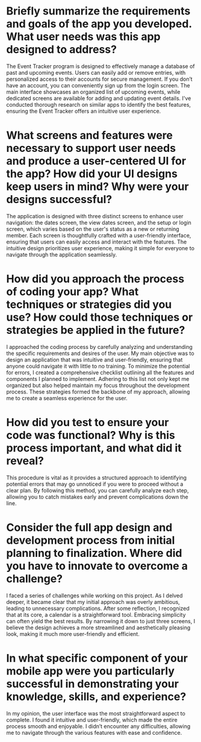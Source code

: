 # Briefly summarize the requirements and goals of the app you developed. What user needs was this app designed to address?

The Event Tracker program is designed to effectively manage a database of past and upcoming events. Users can easily add or remove entries, with personalized access to their accounts for secure management. If you don’t have an account, you can conveniently sign up from the login screen. The main interface showcases an organized list of upcoming events, while dedicated screens are available for adding and updating event details. I've conducted thorough research on similar apps to identify the best features, ensuring the Event Tracker offers an intuitive user experience.

# What screens and features were necessary to support user needs and produce a user-centered UI for the app? How did your UI designs keep users in mind? Why were your designs successful?

The application is designed with three distinct screens to enhance user navigation: the dates screen, the view dates screen, and the setup or login screen, which varies based on the user's status as a new or returning member. Each screen is thoughtfully crafted with a user-friendly interface, ensuring that users can easily access and interact with the features. The intuitive design prioritizes user experience, making it simple for everyone to navigate through the application seamlessly.

# How did you approach the process of coding your app? What techniques or strategies did you use? How could those techniques or strategies be applied in the future?
I approached the coding process by carefully analyzing and understanding the specific requirements and desires of the user. My main objective was to design an application that was intuitive and user-friendly, ensuring that anyone could navigate it with little to no training. To minimize the potential for errors, I created a comprehensive checklist outlining all the features and components I planned to implement. Adhering to this list not only kept me organized but also helped maintain my focus throughout the development process. These strategies formed the backbone of my approach, allowing me to create a seamless experience for the user.

# How did you test to ensure your code was functional? Why is this process important, and what did it reveal?
This procedure is vital as it provides a structured approach to identifying potential errors that may go unnoticed if you were to proceed without a clear plan. By following this method, you can carefully analyze each step, allowing you to catch mistakes early and prevent complications down the line.

# Consider the full app design and development process from initial planning to finalization. Where did you have to innovate to overcome a challenge?
I faced a series of challenges while working on this project. As I delved deeper, it became clear that my initial approach was overly ambitious, leading to unnecessary complications. After some reflection, I recognized that at its core, a calendar is a straightforward tool. Embracing simplicity can often yield the best results. By narrowing it down to just three screens, I believe the design achieves a more streamlined and aesthetically pleasing look, making it much more user-friendly and efficient.

# In what specific component of your mobile app were you particularly successful in demonstrating your knowledge, skills, and experience?
In my opinion, the user interface was the most straightforward aspect to complete. I found it intuitive and user-friendly, which made the entire process smooth and enjoyable. I didn’t encounter any difficulties, allowing me to navigate through the various features with ease and confidence.
